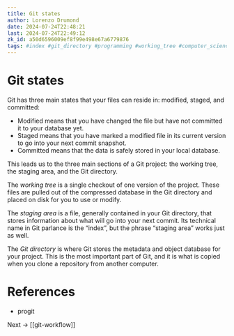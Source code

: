 ```yaml
---
title: Git states
author: Lorenzo Drumond
date: 2024-07-24T22:48:21
last: 2024-07-24T22:49:12
zk_id: a50d6596009ef8f99e498e67a6779876
tags: #index #git_directory #programming #working_tree #computer_science #github #git #states #primeagen
---
```



# Git states
Git has three main states that your files can reside in:
modified, staged, and committed:

- Modified means that you have changed the file but have
not committed it to your database yet.
- Staged means that you have marked a modified file in its
current version to
  go into your next commit snapshot.
- Committed means that the data is safely stored in your
local database.

This leads us to the three main sections of a Git project:
the working tree, the staging area, and the
Git directory.

The _working tree_ is a single checkout of one version of
the project. These files are pulled out of the
compressed database in the Git directory and placed on disk
for you to use or modify.

The _staging area_ is a file, generally contained in your
Git directory, that stores information about
what will go into your next commit. Its technical name in
Git parlance is the “index”, but the phrase
“staging area” works just as well.

The _Git directory_ is where Git stores the metadata and
object database for your project. This is the
most important part of Git, and it is what is copied when
you clone a repository from another
computer.

# References
- progit

Next -> [[git-workflow]]
